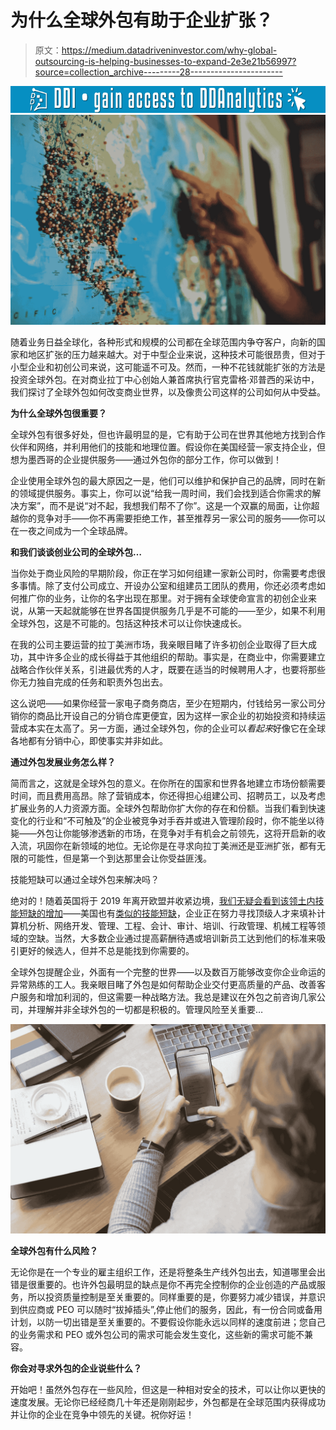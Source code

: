 # 为什么全球外包有助于企业扩张？

> 原文：<https://medium.datadriveninvestor.com/why-global-outsourcing-is-helping-businesses-to-expand-2e3e21b56997?source=collection_archive---------28----------------------->

[![](img/cdb63d0eb83ccfcdb6b8ec50f9381b6f.png)](http://www.track.datadriveninvestor.com/1126B)![](img/e740ccf645c1e6f8c3c9ab205147c83b.png)

随着业务日益全球化，各种形式和规模的公司都在全球范围内争夺客户，向新的国家和地区扩张的压力越来越大。对于中型企业来说，这种技术可能很昂贵，但对于小型企业和初创公司来说，这可能遥不可及。然而，一种不花钱就能扩张的方法是投资全球外包。在对商业拉丁中心创始人兼首席执行官克雷格·邓普西的采访中，我们探讨了全球外包如何改变商业世界，以及像贵公司这样的公司如何从中受益。

**为什么全球外包很重要？**

全球外包有很多好处，但也许最明显的是，它有助于公司在世界其他地方找到合作伙伴和网络，并利用他们的技能和地理位置。假设你在美国经营一家支持企业，但想为墨西哥的企业提供服务——通过外包你的部分工作，你可以做到！

企业使用全球外包的最大原因之一是，他们可以维护和保护自己的品牌，同时在新的领域提供服务。事实上，你可以说“给我一周时间，我们会找到适合你需求的解决方案”，而不是说“对不起，我想我们帮不了你”。这是一个双赢的局面，让你超越你的竞争对手——你不再需要拒绝工作，甚至推荐另一家公司的服务——你可以在一夜之间成为一个全球品牌。

**和我们谈谈创业公司的全球外包…**

当你处于商业风险的早期阶段，你正在学习如何组建一家新公司时，你需要考虑很多事情。除了支付公司成立、开设办公室和组建员工团队的费用，你还必须考虑如何推广你的业务，让你的名字出现在那里。对于拥有全球使命宣言的初创企业来说，从第一天起就能够在世界各国提供服务几乎是不可能的——至少，如果不利用全球外包，这是不可能的。包括这种技术可以让你快速成长。

在我的公司主要运营的拉丁美洲市场，我亲眼目睹了许多初创企业取得了巨大成功，其中许多企业的成长得益于其他组织的帮助。事实是，在商业中，你需要建立战略合作伙伴关系，引进最优秀的人才，既要在适当的时候聘用人才，也要将那些你无力独自完成的任务和职责外包出去。

这么说吧——如果你经营一家电子商务商店，至少在短期内，付钱给另一家公司分销你的商品比开设自己的分销仓库更便宜，因为这样一家企业的初始投资和持续运营成本实在太高了。另一方面，通过全球外包，你的企业可以*看起来*好像它在全球各地都有分销中心，即使事实并非如此。

**通过外包发展业务怎么样？**

简而言之，这就是全球外包的意义。在你所在的国家和世界各地建立市场份额需要时间，而且费用高昂。除了营销成本，你还得担心组建公司、招聘员工，以及考虑扩展业务的人力资源方面。全球外包帮助你扩大你的存在和份额。当我们看到快速变化的行业和“不可触及”的企业被竞争对手吞并或进入管理阶段时，你不能坐以待毙——外包让你能够渗透新的市场，在竞争对手有机会之前领先，这将开启新的收入流，巩固你在新领域的地位。无论你是在寻求向拉丁美洲还是亚洲扩张，都有无限的可能性，但是第一个到达那里会让你受益匪浅。

技能短缺可以通过全球外包来解决吗？

绝对的！随着英国将于 2019 年离开欧盟并收紧边境，[我们无疑会看到该领土内技能短缺的增加](http://www.visabureau.com/uk/shortage-occupations-list.aspx)——美国也有[类似的技能短缺](https://www.thechopras.com/country/usa/skill-shortages.html)，企业正在努力寻找顶级人才来填补计算机分析、网络开发、管理、工程、会计、审计、培训、行政管理、机械工程等领域的空缺。当然，大多数企业通过提高薪酬待遇或培训新员工达到他们的标准来吸引更好的候选人，但并不总是能找到你需要的。

全球外包提醒企业，外面有一个完整的世界——以及数百万能够改变你企业命运的异常熟练的工人。我亲眼目睹了外包是如何帮助企业交付更高质量的产品、改善客户服务和增加利润的，但这需要一种战略方法。我总是建议在外包之前咨询几家公司，并理解并非全球外包的一切都是积极的。管理风险至关重要…

![](img/33c5a577a3e50e528665cc9fabe660aa.png)

**全球外包有什么风险？**

无论你是在一个专业的雇主组织工作，还是将整条生产线外包出去，知道哪里会出错是很重要的。也许外包最明显的缺点是你不再完全控制你的企业创造的产品或服务，所以投资质量控制是至关重要的。同样重要的是，你要努力减少错误，并意识到供应商或 PEO 可以随时“拔掉插头”,停止他们的服务，因此，有一份合同或备用计划，以防一切出错是至关重要的。不要假设你能永远以同样的速度前进；您自己的业务需求和 PEO 或外包公司的需求可能会发生变化，这些新的需求可能不兼容。

**你会对寻求外包的企业说些什么？**

开始吧！虽然外包存在一些风险，但这是一种相对安全的技术，可以让你以更快的速度发展。无论你已经经商几十年还是刚刚起步，外包都是在全球范围内获得成功并让你的企业在竞争中领先的关键。祝你好运！